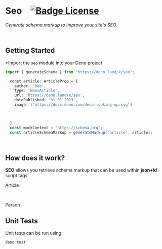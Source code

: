 # Seo   [![Badge License]][License]

*Generate schema markup to improve your site's SEO.*

<br>

## Getting Started

*Import the `seo` module into your Deno project

```ts
import { generateSchema } from "https://deno.land/x/seo";

  const article: ArticleProp = {
    author: 'Bob',
    type: 'NewsArticle',
    url: 'https://deno.land/x/seo',
    datePublished: '31.01.2023',
    image: ['https://docs.deno.com/deno-looking-up.svg']


    
  }
  const mockContext = 'https://schema.org';
  const articleSchemaMarkup = generateMarkup('article', article);

```
    
<br>

## How does it work?

**SEO** allows you retrieve schema markup that can be used within **json+ld** script tags

Article

<br>

Person

## Unit Tests

Unit tests can be run using:

```shell
deno test
```

<br>

<!----------------------------------------------------------------------------->

[License]: LICENSE


<!----------------------------------[ Badges ]--------------------------------->

[Badge License]: https://img.shields.io/badge/License-MIT-ac8b11.svg?style=for-the-badge&labelColor=yellow
